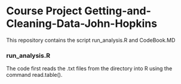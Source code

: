 # Course Project Getting-and-Cleaning-Data-John-Hopkins
This repository contains the script run_analysis.R and CodeBook.MD

### run_analysis.R
The code first reads the .txt files from the  directory into R using the command read.table().

 

